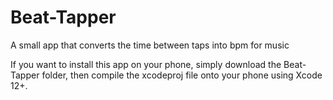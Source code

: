 # Beat-Tapper
A small app that converts the time between taps into bpm for music

If you want to install this app on your phone, simply download the Beat-Tapper folder, then compile the xcodeproj file onto your phone using Xcode 12+.
